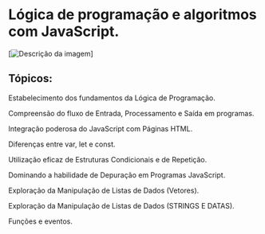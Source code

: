 # Lógica de programação e algoritmos com JavaScript.

[![Descrição da imagem](https://tse4.mm.bing.net/th?id=OIP.tNXjpHRy0KayYG3QZcsPkwHaEK&pid=Api&P=0&h=180)]


## Tópicos:

 Estabelecimento dos fundamentos da Lógica de Programação.
 
 Compreensão do fluxo de Entrada, Processamento e Saída em programas.
 
 Integração poderosa do JavaScript com Páginas HTML.
 
 Diferenças entre var, let e const. 
 
 Utilização eficaz de Estruturas Condicionais e de Repetição.
 
 Dominando a habilidade de Depuração em Programas JavaScript.
 
 Exploração da Manipulação de Listas de Dados (Vetores).
 
 Exploração da Manipulação de Listas de Dados (STRINGS E DATAS).
 
 Funções e eventos.
 
